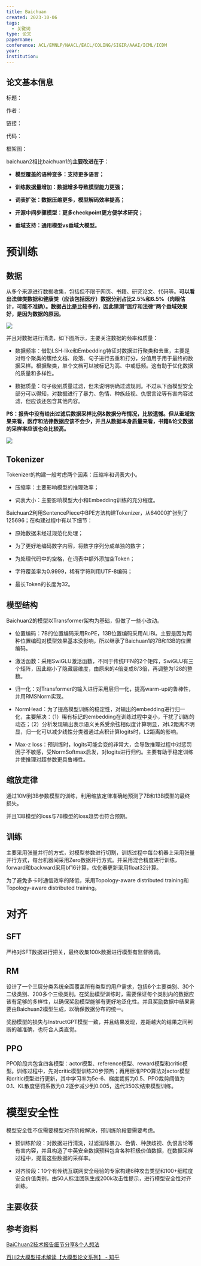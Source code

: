 ```yaml
---
title: Baichuan
created: 2023-10-06
tags:
  - 关键词
type: 论文
papername: 
conference: ACL/EMNLP/NAACL/EACL/COLING/SIGIR/AAAI/ICML/ICDM
year: 
institution:
---
```


## 论文基本信息

标题：

作者：

链接：

代码：

框架图：



baichuan2相比baichuan1的**主要改进在于：**

- **模型覆盖的语种变多：支持更多语言；**
    
- **训练数据量增加：数据增多导致模型能力更强；**
    
- **词表扩张：数据压缩更多，模型解码效率提高；**
    
- **开源中间步骤模型：更多checkpoint更方便学术研究；**
    
- **垂域支持：通用模型vs垂域大模型。**

# 预训练
## 数据

从多个来源进行数据收集，包括但不限于网页、书籍、研究论文、代码等。**可以看出法律类数据和健康类（应该包括医疗）数据分别占比2.5%和6.5%（肉眼估计，可能不准确）。数据占比是比较多的，因此猜测“医疗和法律”两个垂域效果好，是因为数据的原因。**

![](img/Pasted%20image%2020231006175752.png)

并且对数据进行清洗，如下图所示，主要关注数据的频率和质量：

- 数据频率：借助LSH-like和Embedding特征对数据进行聚类和去重，主要是对每个聚类的簇给文档、段落、句子进行去重和打分，分值用于用于最终的数据采样。根据聚类，单个文档可以被标记为高、中或低频。这有助于优化数据的质量和多样性。
    
- 数据质量：句子级别质量过滤，但未说明明确过滤规则。不过从下面模型安全部分可以得知，对数据进行了暴力、色情、种族歧视、仇恨言论等有害内容过滤，但应该还包含其他内容。
    

**PS：报告中没有给出过滤后数据采样比例&数据分布情况，比较遗憾。但从垂域效果来看，医疗和法律数据应该不会少，并且从数据本身质量来看，书籍&论文数据的采样率应该也会比较高。**

![](img/Pasted%20image%2020231006175850.png)

## Tokenizer

Tokenizer的构建一般考虑两个因素：压缩率和词表大小。

- 压缩率：主要影响模型的推理效率；
    
- 词表大小：主要影响模型大小和Embedding训练的充分程度。
    

Baichuan2利用SentencePiece中BPE方法构建Tokenizer，从64000扩张到了125696；在构建过程中有以下细节：

- 原始数据未经过规范化处理；
    
- 为了更好地编码数字内容，将数字序列分成单独的数字；
    
- 为处理代码中的空格，在词表中额外添加空Token；
    
- 字符覆盖率为0.9999，稀有字符利用UTF-8编码；
    
- 最长Token的长度为32。

## 模型结构

Baichuan2的模型以Transformer架构为基础，但做了一些小改动。

- 位置编码：7B的位置编码采用RoPE，13B位置编码采用ALiBi。主要是因为两种位置编码对模型效果基本没影响，所以继承了Baichuan1的7B和13B的位置编码。
    
- 激活函数：采用SwiGLU激活函数，不同于传统FFN的2个矩阵，SwiGLU有三个矩阵，因此缩小了隐藏层维度，由原来的4倍变成8/3倍，再调整为128的整数。
    
- 归一化：对Transformer的输入进行采用层归一化，提高warm-up的鲁棒性，并用RMSNorm实现。
    
- NormHead：为了提高模型训练的稳定性，对输出的embedding进行归一化，主要解决：（1）稀有标记的embedding在训练过程中变小，干扰了训练的动态；（2）分析发现输出表示语义关系受余弦相似度计算明显，对L2距离不明显，归一化可以减少线性分类器通过点积计算logits时，L2距离的影响。

- Max-z loss：预训练时，logits可能会变的非常大，会导致推理过程中对惩罚因子不敏感，受NormSoftmax启发，对logits进行归约。主要有助于稳定训练并使推理对超参数更具鲁棒性。

## 缩放定律

通过10M到3B参数模型的训练，利用缩放定律准确地预测了7B和13B模型的最终损失。

并且13B模型的loss与7B模型的loss趋势也符合预期。

## 训练
主要采用张量并行的方式，对模型参数进行切割，训练过程中每台机器上采用张量并行方式，每台机器间采用Zero数据并行方式。并采用混合精度进行训练，forward和backward采用bf16计算，优化器更新采用float32计算。

为了避免多卡时通信效率的降低，采用Topology-aware distributed training和Topology-aware distributed training。

# 对齐
## SFT
严格对SFT数据进行把关，最终收集100k数据进行模型有监督微调。

## RM

设计了一个三层分类系统全面覆盖所有类型的用户需求，包括6个主要类别、30个二级类别、200多个三级类别。在奖励模型训练时，需要保证每个类别内的数据应该有足够的多样性，以确保奖励模型能够有更好地泛化性。并且奖励数据中结果需要由Baichuan2模型生成，以确保数据分布的统一。

奖励模型的损失与InstructGPT模型一致，并且结果发现，差距越大的结果之间判断的越准确，也符合人类直觉。

## PPO

PPO阶段共包含四各模型：actor模型、reference模型、reward模型和critic模型。训练过程中，先对critic模型训练20步预热；再用标准PPO算法对actor模型和critic模型进行更新，其中学习率为5e-6、梯度裁剪为0.5、PPO裁剪阈值为0.1、KL散度惩罚系数为0.2逐步减少到0.005，迭代350次结束模型训练。

# 模型安全性

模型安全性不仅需要模型对齐阶段解决，预训练阶段要需要考虑。

- 预训练阶段：对数据进行清洗，过滤消除暴力、色情、种族歧视、仇恨言论等有害内容，并且构造了中英安全数据预料包含各种积极价值数据，在数据采样过程中，提高这些数据的采样率。
    
- 对齐阶段：10个有传统互联网安全经验的专家构建6种攻击类型和100+细粒度安全价值类别，由50人标注团队生成200k攻击性提示，进行模型安全性对齐训练。

## 主要收获


## 参考资料

[BaiChuan2技术报告细节分享&个人想法](https://mp.weixin.qq.com/s/Xeb0I5FGegMyngC1TWyKCA)

[百川2大模型技术解读【大模型论文系列】 - 知乎](https://zhuanlan.zhihu.com/p/656738705)

